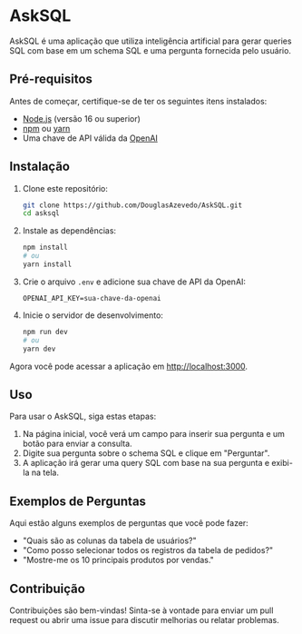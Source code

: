 # AskSQL

AskSQL é uma aplicação que utiliza inteligência artificial para gerar queries SQL com base em um schema SQL e uma pergunta fornecida pelo usuário.

## Pré-requisitos

Antes de começar, certifique-se de ter os seguintes itens instalados:

- [Node.js](https://nodejs.org/) (versão 16 ou superior)
- [npm](https://www.npmjs.com/) ou [yarn](https://yarnpkg.com/)
- Uma chave de API válida da [OpenAI](https://platform.openai.com/)

## Instalação

1. Clone este repositório:
   ```bash
   git clone https://github.com/DouglasAzevedo/AskSQL.git
   cd asksql
   ```
2. Instale as dependências:
   ```bash
   npm install
   # ou
   yarn install
   ```
3. Crie o arquivo `.env` e adicione sua chave de API da OpenAI:
   ```env
   OPENAI_API_KEY=sua-chave-da-openai
   ```
4. Inicie o servidor de desenvolvimento:
   ```bash
   npm run dev
   # ou
   yarn dev
   ```

Agora você pode acessar a aplicação em [http://localhost:3000](http://localhost:3000).

## Uso

Para usar o AskSQL, siga estas etapas:

1. Na página inicial, você verá um campo para inserir sua pergunta e um botão para enviar a consulta.
2. Digite sua pergunta sobre o schema SQL e clique em "Perguntar".
3. A aplicação irá gerar uma query SQL com base na sua pergunta e exibi-la na tela.

## Exemplos de Perguntas

Aqui estão alguns exemplos de perguntas que você pode fazer:

- "Quais são as colunas da tabela de usuários?"
- "Como posso selecionar todos os registros da tabela de pedidos?"
- "Mostre-me os 10 principais produtos por vendas."

## Contribuição

Contribuições são bem-vindas! Sinta-se à vontade para enviar um pull request ou abrir uma issue para discutir melhorias ou relatar problemas.
